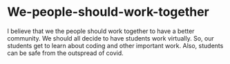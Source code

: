 # We-people-should-work-together
I believe that we the people should work together to have a better community. We should all decide to have students work virtually. So, our students get to learn about coding and other important work. Also, students can be safe from the outspread of covid. 
